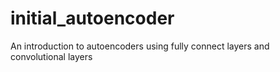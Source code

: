 # initial_autoencoder
An introduction to autoencoders using fully connect layers and convolutional layers
